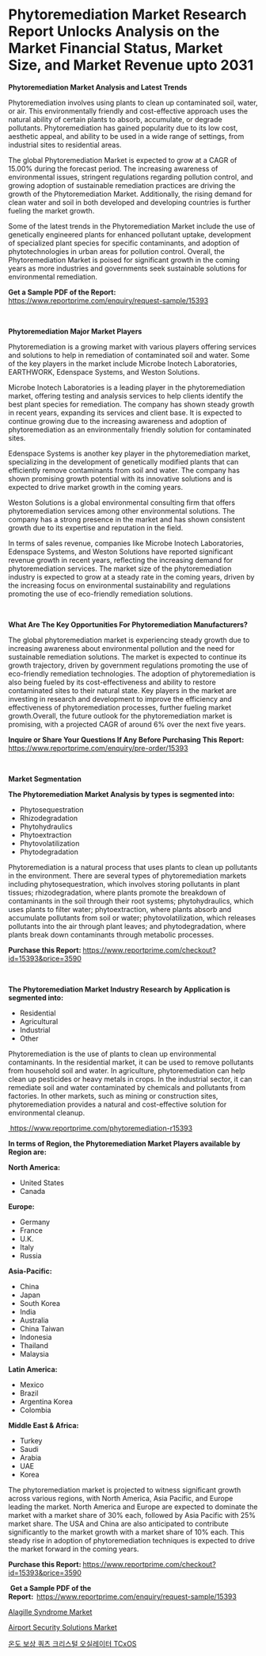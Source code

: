 <p><h1>Phytoremediation Market Research Report Unlocks Analysis on the Market Financial Status, Market Size, and Market Revenue upto 2031</h1></p><p><strong>Phytoremediation Market Analysis and Latest Trends</strong></p>
<p><p>Phytoremediation involves using plants to clean up contaminated soil, water, or air. This environmentally friendly and cost-effective approach uses the natural ability of certain plants to absorb, accumulate, or degrade pollutants. Phytoremediation has gained popularity due to its low cost, aesthetic appeal, and ability to be used in a wide range of settings, from industrial sites to residential areas.</p><p>The global Phytoremediation Market is expected to grow at a CAGR of 15.00% during the forecast period. The increasing awareness of environmental issues, stringent regulations regarding pollution control, and growing adoption of sustainable remediation practices are driving the growth of the Phytoremediation Market. Additionally, the rising demand for clean water and soil in both developed and developing countries is further fueling the market growth.</p><p>Some of the latest trends in the Phytoremediation Market include the use of genetically engineered plants for enhanced pollutant uptake, development of specialized plant species for specific contaminants, and adoption of phytotechnologies in urban areas for pollution control. Overall, the Phytoremediation Market is poised for significant growth in the coming years as more industries and governments seek sustainable solutions for environmental remediation.</p></p>
<p><strong>Get a Sample PDF of the Report:&nbsp;</strong> <a href="https://www.reportprime.com/enquiry/request-sample/15393">https://www.reportprime.com/enquiry/request-sample/15393</a></p>
<p>&nbsp;</p>
<p><strong>Phytoremediation Major Market Players</strong></p>
<p><p>Phytoremediation is a growing market with various players offering services and solutions to help in remediation of contaminated soil and water. Some of the key players in the market include Microbe Inotech Laboratories, EARTHWORK, Edenspace Systems, and Weston Solutions.</p><p>Microbe Inotech Laboratories is a leading player in the phytoremediation market, offering testing and analysis services to help clients identify the best plant species for remediation. The company has shown steady growth in recent years, expanding its services and client base. It is expected to continue growing due to the increasing awareness and adoption of phytoremediation as an environmentally friendly solution for contaminated sites.</p><p>Edenspace Systems is another key player in the phytoremediation market, specializing in the development of genetically modified plants that can efficiently remove contaminants from soil and water. The company has shown promising growth potential with its innovative solutions and is expected to drive market growth in the coming years.</p><p>Weston Solutions is a global environmental consulting firm that offers phytoremediation services among other environmental solutions. The company has a strong presence in the market and has shown consistent growth due to its expertise and reputation in the field.</p><p>In terms of sales revenue, companies like Microbe Inotech Laboratories, Edenspace Systems, and Weston Solutions have reported significant revenue growth in recent years, reflecting the increasing demand for phytoremediation services. The market size of the phytoremediation industry is expected to grow at a steady rate in the coming years, driven by the increasing focus on environmental sustainability and regulations promoting the use of eco-friendly remediation solutions.</p></p>
<p>&nbsp;</p>
<p><strong>What Are The Key Opportunities For Phytoremediation Manufacturers?</strong></p>
<p><p>The global phytoremediation market is experiencing steady growth due to increasing awareness about environmental pollution and the need for sustainable remediation solutions. The market is expected to continue its growth trajectory, driven by government regulations promoting the use of eco-friendly remediation technologies. The adoption of phytoremediation is also being fueled by its cost-effectiveness and ability to restore contaminated sites to their natural state. Key players in the market are investing in research and development to improve the efficiency and effectiveness of phytoremediation processes, further fueling market growth.Overall, the future outlook for the phytoremediation market is promising, with a projected CAGR of around 6% over the next five years.</p></p>
<p><strong>Inquire or Share Your Questions If Any Before Purchasing This Report:</strong> <a href="https://www.reportprime.com/enquiry/pre-order/15393">https://www.reportprime.com/enquiry/pre-order/15393</a></p>
<p>&nbsp;</p>
<p><strong>Market Segmentation</strong></p>
<p><strong>The Phytoremediation Market Analysis by types is segmented into:</strong></p>
<p><ul><li>Phytosequestration</li><li>Rhizodegradation</li><li>Phytohydraulics</li><li>Phytoextraction</li><li>Phytovolatilization</li><li>Phytodegradation</li></ul></p>
<p><p>Phytoremediation is a natural process that uses plants to clean up pollutants in the environment. There are several types of phytoremediation markets including phytosequestration, which involves storing pollutants in plant tissues; rhizodegradation, where plants promote the breakdown of contaminants in the soil through their root systems; phytohydraulics, which uses plants to filter water; phytoextraction, where plants absorb and accumulate pollutants from soil or water; phytovolatilization, which releases pollutants into the air through plant leaves; and phytodegradation, where plants break down contaminants through metabolic processes.</p></p>
<p><strong>Purchase this Report:&nbsp;</strong><a href="https://www.reportprime.com/checkout?id=15393&price=3590">https://www.reportprime.com/checkout?id=15393&price=3590</a></p>
<p>&nbsp;</p>
<p><strong>The Phytoremediation Market Industry Research by Application is segmented into:</strong></p>
<p><ul><li>Residential</li><li>Agricultural</li><li>Industrial</li><li>Other</li></ul></p>
<p><p>Phytoremediation is the use of plants to clean up environmental contaminants. In the residential market, it can be used to remove pollutants from household soil and water. In agriculture, phytoremediation can help clean up pesticides or heavy metals in crops. In the industrial sector, it can remediate soil and water contaminated by chemicals and pollutants from factories. In other markets, such as mining or construction sites, phytoremediation provides a natural and cost-effective solution for environmental cleanup.</p></p>
<p><a href="https://www.reportprime.com/phytoremediation-r15393">&nbsp;https://www.reportprime.com/phytoremediation-r15393</a></p>
<p><strong>In terms of Region, the Phytoremediation Market Players available by Region are:</strong></p>
<p>
    <p> <strong> North America: </strong>
        <ul>
            <li>United States</li>
            <li>Canada</li>
        </ul>
        </p> 
    <p> <strong> Europe: </strong>
        <ul>
            <li>Germany</li>
            <li>France</li>
            <li>U.K.</li>
            <li>Italy</li>
            <li>Russia</li>
        </ul>
        </p> 
    <p> <strong> Asia-Pacific: </strong>
        <ul>
            <li>China</li>
            <li>Japan</li>
            <li>South Korea</li>
            <li>India</li>
            <li>Australia</li>
            <li>China Taiwan</li>
            <li>Indonesia</li>
            <li>Thailand</li>
            <li>Malaysia</li>
        </ul>
        </p> 
    <p> <strong> Latin America: </strong>
        <ul>
            <li>Mexico</li>
            <li>Brazil</li>
            <li>Argentina Korea</li>
            <li>Colombia</li>
        </ul>
        </p> 
    <p> <strong> Middle East & Africa: </strong>
        <ul>
            <li>Turkey</li>
            <li>Saudi</li>
            <li>Arabia</li>
            <li>UAE</li>
            <li>Korea</li>
        </ul>
    </p>
    </p>
<p><p>The phytoremediation market is projected to witness significant growth across various regions, with North America, Asia Pacific, and Europe leading the market. North America and Europe are expected to dominate the market with a market share of 30% each, followed by Asia Pacific with 25% market share. The USA and China are also anticipated to contribute significantly to the market growth with a market share of 10% each. This steady rise in adoption of phytoremediation techniques is expected to drive the market forward in the coming years.</p></p>
<p><strong>Purchase this Report: </strong><a href="https://www.reportprime.com/checkout?id=15393&price=3590">https://www.reportprime.com/checkout?id=15393&price=3590</a></p>
<p>&nbsp;<strong>Get a Sample PDF of the Report:&nbsp;&nbsp;</strong><a href="https://www.reportprime.com/enquiry/request-sample/15393">https://www.reportprime.com/enquiry/request-sample/15393</a></p>
<p><strong></strong></p>
<p><p><a href="https://github.com/almainyongb/Market-Research-Report-List-1/blob/main/alagille-syndrome-market.md">Alagille Syndrome Market</a></p><p><a href="https://github.com/kimjmgeh81/Market-Research-Report-List-1/blob/main/airport-security-solutions-market.md">Airport Security Solutions Market</a></p><p><a href="https://github.com/AnthonyWratten/Market-Research-Report-List-1/blob/main/5327988123025.md">온도 보상 쿼츠 크리스털 오실레이터 TCxOS</a></p></p>